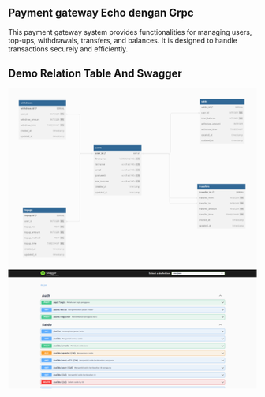 ## Payment gateway Echo dengan Grpc

This payment gateway system provides functionalities for managing users, top-ups, withdrawals, transfers, and balances. It is designed to handle transactions securely and efficiently.

## Demo Relation Table And Swagger

<img src="./images/payment-gateway.png" alt="relation-table" />

<img src="./images/swagger.png" alt="swagger" />
